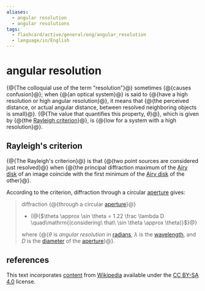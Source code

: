 ```yaml
---
aliases:
  - angular resolution
  - angular resolutions
tags:
  - flashcard/active/general/eng/angular_resolution
  - language/in/English
---
```


# angular resolution

{@{The colloquial use of the term "resolution"}@} sometimes {@{causes confusion}@}; when {@{an optical system}@} is said to {@{have a high resolution or high angular resolution}@}, it means that {@{the perceived distance, or actual angular distance, between resolved neighboring objects is small}@}. {@{The value that quantifies this property, _θ_}@}, which is given by {@{the [Rayleigh criterion](#Rayleigh's%20criterion)}@}, is {@{low for a system with a high resolution}@}. <!--SR:!2030-05-19,1678,370!2030-07-17,1726,370!2026-01-20,79,346!2026-01-21,80,346!2026-01-20,79,346!2026-01-23,82,346!2026-01-19,78,346!2026-01-22,81,346-->

## Rayleigh's criterion

{@{The Rayleigh's criterion}@} is that {@{two point sources are considered just resolved}@} when {@{the principal diffraction maximum of the [Airy disk](Airy%20disk.md) of an image coincide with the first minimum of the [Airy disk](Airy%20disk.md) of the other}@}. <!--SR:!2031-05-11,2274,350!2029-08-03,1373,250!2025-11-20,17,344-->

According to the criterion, diffraction through a circular [aperture](aperture.md) gives:

> diffraction {@{through a circular [aperture](aperture.md)}@}
>
> - {@{$\theta \approx \sin \theta = 1.22 \frac \lambda D \quad\mathrm{(considering\ that\ \sin \theta \approx \theta)}$}@}
>
> where {@{_θ_ is _angular resolution_ in [radians](radian.md), _λ_ is the [wavelength](wavelength.md), and _D_ is the [diameter](diameter.md) of the [aperture](aperture.md)}@}. <!--SR:!2031-05-29,2289,350!2026-11-05,666,270!2032-06-23,2535,330-->

## references

This text incorporates [content](https://en.wikipedia.org/wiki/angular_resolution) from [Wikipedia](Wikipedia.md) available under the [CC BY-SA 4.0](https://creativecommons.org/licenses/by-sa/4.0/) license.
